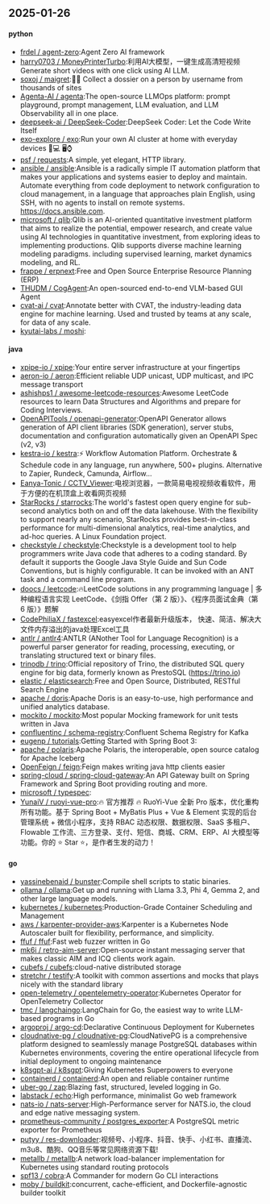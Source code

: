 ## 2025-01-26

#### python
* [frdel / agent-zero](https://github.com/frdel/agent-zero):Agent Zero AI framework
* [harry0703 / MoneyPrinterTurbo](https://github.com/harry0703/MoneyPrinterTurbo):利用AI大模型，一键生成高清短视频 Generate short videos with one click using AI LLM.
* [soxoj / maigret](https://github.com/soxoj/maigret):🕵️‍♂️ Collect a dossier on a person by username from thousands of sites
* [Agenta-AI / agenta](https://github.com/Agenta-AI/agenta):The open-source LLMOps platform: prompt playground, prompt management, LLM evaluation, and LLM Observability all in one place.
* [deepseek-ai / DeepSeek-Coder](https://github.com/deepseek-ai/DeepSeek-Coder):DeepSeek Coder: Let the Code Write Itself
* [exo-explore / exo](https://github.com/exo-explore/exo):Run your own AI cluster at home with everyday devices 📱💻 🖥️⌚
* [psf / requests](https://github.com/psf/requests):A simple, yet elegant, HTTP library.
* [ansible / ansible](https://github.com/ansible/ansible):Ansible is a radically simple IT automation platform that makes your applications and systems easier to deploy and maintain. Automate everything from code deployment to network configuration to cloud management, in a language that approaches plain English, using SSH, with no agents to install on remote systems. https://docs.ansible.com.
* [microsoft / qlib](https://github.com/microsoft/qlib):Qlib is an AI-oriented quantitative investment platform that aims to realize the potential, empower research, and create value using AI technologies in quantitative investment, from exploring ideas to implementing productions. Qlib supports diverse machine learning modeling paradigms. including supervised learning, market dynamics modeling, and RL.
* [frappe / erpnext](https://github.com/frappe/erpnext):Free and Open Source Enterprise Resource Planning (ERP)
* [THUDM / CogAgent](https://github.com/THUDM/CogAgent):An open-sourced end-to-end VLM-based GUI Agent
* [cvat-ai / cvat](https://github.com/cvat-ai/cvat):Annotate better with CVAT, the industry-leading data engine for machine learning. Used and trusted by teams at any scale, for data of any scale.
* [kyutai-labs / moshi](https://github.com/kyutai-labs/moshi):

#### java
* [xpipe-io / xpipe](https://github.com/xpipe-io/xpipe):Your entire server infrastructure at your fingertips
* [aeron-io / aeron](https://github.com/aeron-io/aeron):Efficient reliable UDP unicast, UDP multicast, and IPC message transport
* [ashishps1 / awesome-leetcode-resources](https://github.com/ashishps1/awesome-leetcode-resources):Awesome LeetCode resources to learn Data Structures and Algorithms and prepare for Coding Interviews.
* [OpenAPITools / openapi-generator](https://github.com/OpenAPITools/openapi-generator):OpenAPI Generator allows generation of API client libraries (SDK generation), server stubs, documentation and configuration automatically given an OpenAPI Spec (v2, v3)
* [kestra-io / kestra](https://github.com/kestra-io/kestra):⚡ Workflow Automation Platform. Orchestrate & Schedule code in any language, run anywhere, 500+ plugins. Alternative to Zapier, Rundeck, Camunda, Airflow...
* [Eanya-Tonic / CCTV_Viewer](https://github.com/Eanya-Tonic/CCTV_Viewer):电视浏览器，一款简易电视视频收看软件，用于方便的在机顶盒上收看网页视频
* [StarRocks / starrocks](https://github.com/StarRocks/starrocks):The world's fastest open query engine for sub-second analytics both on and off the data lakehouse. With the flexibility to support nearly any scenario, StarRocks provides best-in-class performance for multi-dimensional analytics, real-time analytics, and ad-hoc queries. A Linux Foundation project.
* [checkstyle / checkstyle](https://github.com/checkstyle/checkstyle):Checkstyle is a development tool to help programmers write Java code that adheres to a coding standard. By default it supports the Google Java Style Guide and Sun Code Conventions, but is highly configurable. It can be invoked with an ANT task and a command line program.
* [doocs / leetcode](https://github.com/doocs/leetcode):🔥LeetCode solutions in any programming language | 多种编程语言实现 LeetCode、《剑指 Offer（第 2 版）》、《程序员面试金典（第 6 版）》题解
* [CodePhiliaX / fastexcel](https://github.com/CodePhiliaX/fastexcel):easyexcel作者最新升级版本， 快速、简洁、解决大文件内存溢出的java处理Excel工具
* [antlr / antlr4](https://github.com/antlr/antlr4):ANTLR (ANother Tool for Language Recognition) is a powerful parser generator for reading, processing, executing, or translating structured text or binary files.
* [trinodb / trino](https://github.com/trinodb/trino):Official repository of Trino, the distributed SQL query engine for big data, formerly known as PrestoSQL (https://trino.io)
* [elastic / elasticsearch](https://github.com/elastic/elasticsearch):Free and Open Source, Distributed, RESTful Search Engine
* [apache / doris](https://github.com/apache/doris):Apache Doris is an easy-to-use, high performance and unified analytics database.
* [mockito / mockito](https://github.com/mockito/mockito):Most popular Mocking framework for unit tests written in Java
* [confluentinc / schema-registry](https://github.com/confluentinc/schema-registry):Confluent Schema Registry for Kafka
* [eugenp / tutorials](https://github.com/eugenp/tutorials):Getting Started with Spring Boot 3:
* [apache / polaris](https://github.com/apache/polaris):Apache Polaris, the interoperable, open source catalog for Apache Iceberg
* [OpenFeign / feign](https://github.com/OpenFeign/feign):Feign makes writing java http clients easier
* [spring-cloud / spring-cloud-gateway](https://github.com/spring-cloud/spring-cloud-gateway):An API Gateway built on Spring Framework and Spring Boot providing routing and more.
* [microsoft / typespec](https://github.com/microsoft/typespec):
* [YunaiV / ruoyi-vue-pro](https://github.com/YunaiV/ruoyi-vue-pro):🔥 官方推荐 🔥 RuoYi-Vue 全新 Pro 版本，优化重构所有功能。基于 Spring Boot + MyBatis Plus + Vue & Element 实现的后台管理系统 + 微信小程序，支持 RBAC 动态权限、数据权限、SaaS 多租户、Flowable 工作流、三方登录、支付、短信、商城、CRM、ERP、AI 大模型等功能。你的 ⭐️ Star ⭐️，是作者生发的动力！

#### go
* [yassinebenaid / bunster](https://github.com/yassinebenaid/bunster):Compile shell scripts to static binaries.
* [ollama / ollama](https://github.com/ollama/ollama):Get up and running with Llama 3.3, Phi 4, Gemma 2, and other large language models.
* [kubernetes / kubernetes](https://github.com/kubernetes/kubernetes):Production-Grade Container Scheduling and Management
* [aws / karpenter-provider-aws](https://github.com/aws/karpenter-provider-aws):Karpenter is a Kubernetes Node Autoscaler built for flexibility, performance, and simplicity.
* [ffuf / ffuf](https://github.com/ffuf/ffuf):Fast web fuzzer written in Go
* [mk6i / retro-aim-server](https://github.com/mk6i/retro-aim-server):Open-source instant messaging server that makes classic AIM and ICQ clients work again.
* [cubefs / cubefs](https://github.com/cubefs/cubefs):cloud-native distributed storage
* [stretchr / testify](https://github.com/stretchr/testify):A toolkit with common assertions and mocks that plays nicely with the standard library
* [open-telemetry / opentelemetry-operator](https://github.com/open-telemetry/opentelemetry-operator):Kubernetes Operator for OpenTelemetry Collector
* [tmc / langchaingo](https://github.com/tmc/langchaingo):LangChain for Go, the easiest way to write LLM-based programs in Go
* [argoproj / argo-cd](https://github.com/argoproj/argo-cd):Declarative Continuous Deployment for Kubernetes
* [cloudnative-pg / cloudnative-pg](https://github.com/cloudnative-pg/cloudnative-pg):CloudNativePG is a comprehensive platform designed to seamlessly manage PostgreSQL databases within Kubernetes environments, covering the entire operational lifecycle from initial deployment to ongoing maintenance
* [k8sgpt-ai / k8sgpt](https://github.com/k8sgpt-ai/k8sgpt):Giving Kubernetes Superpowers to everyone
* [containerd / containerd](https://github.com/containerd/containerd):An open and reliable container runtime
* [uber-go / zap](https://github.com/uber-go/zap):Blazing fast, structured, leveled logging in Go.
* [labstack / echo](https://github.com/labstack/echo):High performance, minimalist Go web framework
* [nats-io / nats-server](https://github.com/nats-io/nats-server):High-Performance server for NATS.io, the cloud and edge native messaging system.
* [prometheus-community / postgres_exporter](https://github.com/prometheus-community/postgres_exporter):A PostgreSQL metric exporter for Prometheus
* [putyy / res-downloader](https://github.com/putyy/res-downloader):视频号、小程序、抖音、快手、小红书、直播流、m3u8、酷狗、QQ音乐等常见网络资源下载!
* [metallb / metallb](https://github.com/metallb/metallb):A network load-balancer implementation for Kubernetes using standard routing protocols
* [spf13 / cobra](https://github.com/spf13/cobra):A Commander for modern Go CLI interactions
* [moby / buildkit](https://github.com/moby/buildkit):concurrent, cache-efficient, and Dockerfile-agnostic builder toolkit
